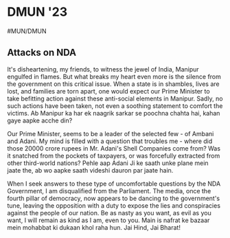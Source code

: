 # DMUN '23
#MUN/DMUN

## Attacks on NDA
It's disheartening, my friends, to witness the jewel of India, Manipur engulfed in flames. But what breaks my heart even more is the silence from the government on this critical issue. When a state is in shambles, lives are lost, and families are torn apart, one would expect our Prime Minister to take befitting action against these anti-social elements in Manipur. Sadly, no such actions have been taken, not even a soothing statement to comfort the victims. Ab Manipur ka har ek naagrik sarkar se poochna chahta hai, kahan gaye aapke acche din?

Our Prime Minister, seems to be a leader of the selected few - of Ambani and Adani. My mind is filled with a question that troubles me - where did those 20000 crore rupees in Mr. Adani's Shell Companies come from? Was it snatched from the pockets of taxpayers, or was forcefully extracted from other third-world nations? Pehle aap Adani Ji ke saath unke plane mein jaate the, ab wo aapke saath videshi dauron par jaate hain. 

When I seek answers to these type of uncomfortable questions by the NDA Government, I am disqualified from the Parliament. The media, once the fourth pillar of democracy, now appears to be dancing to the government's tune, leaving the opposition with a duty to expose the lies and conspiracies against the people of our nation. Be as nasty as you want, as evil as you want, I will remain as kind as I am, even to you. Main is nafrat ke bazaar mein mohabbat ki dukaan khol raha hun.  Jai Hind, Jai Bharat!
